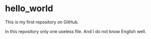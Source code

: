 # hello_world
This is my first repository on GitHub.

In this repository only one useless file. And I do not know English well.

